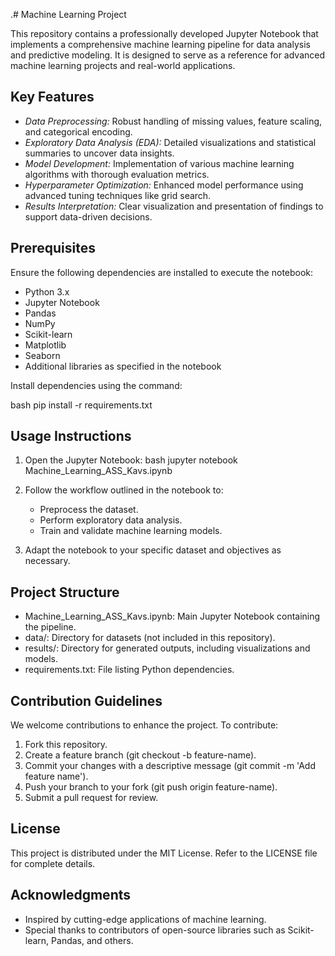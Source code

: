 .# Machine Learning Project

This repository contains a professionally developed Jupyter Notebook that implements a comprehensive machine learning pipeline for data analysis and predictive modeling. It is designed to serve as a reference for advanced machine learning projects and real-world applications.

## Key Features

- *Data Preprocessing:* Robust handling of missing values, feature scaling, and categorical encoding.
- *Exploratory Data Analysis (EDA):* Detailed visualizations and statistical summaries to uncover data insights.
- *Model Development:* Implementation of various machine learning algorithms with thorough evaluation metrics.
- *Hyperparameter Optimization:* Enhanced model performance using advanced tuning techniques like grid search.
- *Results Interpretation:* Clear visualization and presentation of findings to support data-driven decisions.

## Prerequisites

Ensure the following dependencies are installed to execute the notebook:

- Python 3.x
- Jupyter Notebook
- Pandas
- NumPy
- Scikit-learn
- Matplotlib
- Seaborn
- Additional libraries as specified in the notebook

Install dependencies using the command:

bash
pip install -r requirements.txt


## Usage Instructions

1. Open the Jupyter Notebook:
   bash
   jupyter notebook Machine_Learning_ASS_Kavs.ipynb
   

2. Follow the workflow outlined in the notebook to:
   - Preprocess the dataset.
   - Perform exploratory data analysis.
   - Train and validate machine learning models.

3. Adapt the notebook to your specific dataset and objectives as necessary.

## Project Structure

- Machine_Learning_ASS_Kavs.ipynb: Main Jupyter Notebook containing the pipeline.
- data/: Directory for datasets (not included in this repository).
- results/: Directory for generated outputs, including visualizations and models.
- requirements.txt: File listing Python dependencies.

## Contribution Guidelines

We welcome contributions to enhance the project. To contribute:

1. Fork this repository.
2. Create a feature branch (git checkout -b feature-name).
3. Commit your changes with a descriptive message (git commit -m 'Add feature name').
4. Push your branch to your fork (git push origin feature-name).
5. Submit a pull request for review.

## License

This project is distributed under the MIT License. Refer to the LICENSE file for complete details.

## Acknowledgments

- Inspired by cutting-edge applications of machine learning.
- Special thanks to contributors of open-source libraries such as Scikit-learn, Pandas, and others.
